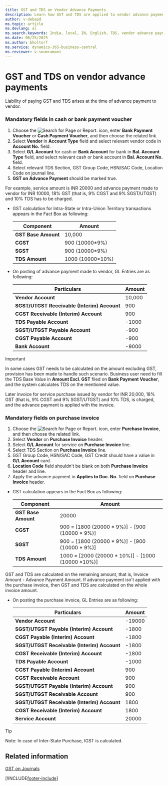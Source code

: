 ```yaml
---
title: GST and TDS on Vendor Advance Payments
description: Learn how GST and TDS are applied to vendor advance payments in Business Central.
author: v-debapd
ms.topic: article
ms.devlang: al
ms.search.keywords: India, local, IN, English, TDS, vendor advance payments
ms.date: 06/25/2025
ms.author: bholtorf
ms.service: dynamics-365-business-central
ms.reviewer: v-soumramani
---
```


# GST and TDS on vendor advance payments

Liability of paying GST and TDS arises at the time of advance payment to vendor.

### Mandatory fields in cash or bank payment voucher

1. Choose the ![Search for Page or Report.](image/search_small.png "Search for Page or Report icon") icon, enter **Bank Payment Voucher** or **Cash Payment Voucher**, and then choose the related link.
1. Select **Vendor** in **Account Type** field and select relevant vendor code in **Account No.** field.
1. Select **G/L Account** for cash or **Bank Account** for bank in **Bal. Account Type** field, and select relevant cash or bank account in **Bal. Account No.** field.
1. Select relevant TDS Section, GST Group Code, HSN/SAC Code, Location Code on journal line.
1. **GST on Advance Payment** should be marked true.

For example, service amount is INR 20000 and advance payment made to vendor for INR 10000, 18% GST (that is, 9% CGST and 9% SGST/UTGST) and 10% TDS has to be charged.

- GST calculation for Intra-State or Intra-Union Territory transactions appears in the Fact Box as following:

    |Component|Amount|
    |----------------------------------|---------------------------------------|  
    |**GST Base Amount**|10,000|  
    |**CGST**|900 (10000*9%)|  
    |**SGST**|900 (10000*9%)|
    |**TDS Amount**|1000 (10000*10%)|

- On posting of advance payment made to vendor, GL Entries are as following:

    |Particulars|Amount|
    |----------------------------------|---------------------------------------|  
    |**Vendor Account**|10,000|  
    |**SGST/UTGST Receivable (Interim) Account**|900|  
    |**CGST Receivable (Interim) Account**|900|
    |**TDS Payable Account**|-1000|
    |**SGST/UTGST Payable Account**|-900|
    |**CGST Payable Account**|-900|
    |**Bank Account**|-9000|

> [!IMPORTANT]
> In some cases GST needs to be calculated on the amount excluding GST, provision has been made to handle such scenario. Business user need to fill the TDS Base Value in **Amount Excl. GST** filed on **Bank Payment Voucher**, and the system calculates TDS on the mentioned value.

Later invoice for service purchase issued by vendor for INR 20,000, 18% GST (that is, 9% CGST and 9% SGST/UTGST) and 10% TDS, is charged, and the advance payment is applied with the invoice.

### Mandatory fields on purchase invoice

1. Choose the ![Search for Page or Report.](image/search_small.png "Search for Page or Report icon") icon, enter **Purchase Invoice**, and then choose the related link.
1. Select **Vendor** on **Purchase Invoice** header.
1. Select **G/L Account** for service on **Purchase Invoice** line.
1. Select TDS Section on **Purchase Invoice** line.
1. GST Group Code, HSN/SAC Code, GST Credit should have a value in **G/L Account** card.
1. **Location Code** field shouldn't be blank on both **Purchase Invoice** header and line.
1. Apply the advance payment in **Applies to Doc. No.** field on **Purchase Invoice** header.
  
- GST calculation appears in the Fact Box as following:

  |Component|Amount|
  |----------------------------------|---------------------------------------|  
  |**GST Base Amount**|20000|  
  |**CGST**|900 = [1800 (20000 * 9%)] - [900 (10000 * 9%)]|  
  |**SGST**|900 = [1800 (20000 * 9%)] - [900 (10000 * 9%)]| 
  |**TDS Amount**|1000 = [2000 (20000 * 10%)] - [1000 (10000 *10%)]|

GST and TDS are calculated on the remaining amount, that is, Invoice Amount - Advance Payment Amount. If advance payment isn't applied with the purchase invoice, then GST and TDS are calculated on the whole invoice amount.

- On posting the purchase invoice, GL Entries are as following:

    |Particulars|Amount|
    |----------------------------------|---------------------------------------|  
    |**Vendor Account**|-19000|  
    |**SGST/UTGST Payable (Interim) Account**|-1800|
    |**CGST Payable (Interim) Account**|-1800|
    |**SGST/UTGST Receivable (Interim) Account**|-1800|
    |**CGST Receivable (Interim) Account**|-1800|
    |**TDS Payable Account**|-1000|
    |**CGST Payable (Interim) Account**|900|
    |**CGST Receivable Account**|900|
    |**SGST/UTGST Payable (Interim) Account**|900|
    |**SGST/UTGST Receivable  Account**|900|
    |**SGST/UTGST Receivable (Interim) Account**|1800|
    |**CGST Receivable (Interim) Account**|1800|
    |**Service Account**|20000|

>[!Tip]
>
> Note: In case of Inter-State Purchase, IGST is calculated.

## Related information

[GST on Journals](GST-GST-Calculation-on-Journals-where-Services-paid-directly-through-CashBank.md)

[!INCLUDE[footer-include](../../includes/footer-banner.md)]
